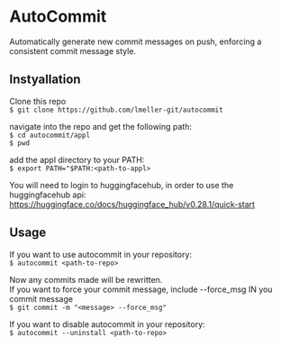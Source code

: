 # AutoCommit


Automatically generate new commit messages on push, enforcing a consistent commit message style.


## Instyallation


Clone this repo  
```$ git clone https://github.com/lmeller-git/autocommit```  

navigate into the repo and get the following path:  
```$ cd autocommit/appl```  
```$ pwd```  

add the appl directory to your PATH:  
```$ export PATH="$PATH:<path-to-appl>```  

You will need to login to huggingfacehub, in order to use the huggingfacehub api:  
https://huggingface.co/docs/huggingface_hub/v0.28.1/quick-start


## Usage


If you want to use autocommit in your repository:  
```$ autocommit <path-to-repo>```  

Now any commits made will be rewritten.  
If you want to force your commit message, include --force_msg IN you commit message  
```$ git commit -m "<message> --force_msg"```  

If you want to disable autocommit in your repository:  
```$ autocommit --uninstall <path-to-repo>```
